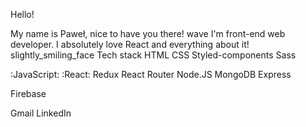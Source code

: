 Hello!

My name is Paweł, nice to have you there! wave I'm front-end web developer. I absolutely love React and everything about it! slightly_smiling_face
Tech stack
HTML CSS Styled-components Sass

:JavaScript: 
:React: Redux React Router
Node.JS MongoDB Express

Firebase

Gmail LinkedIn 
